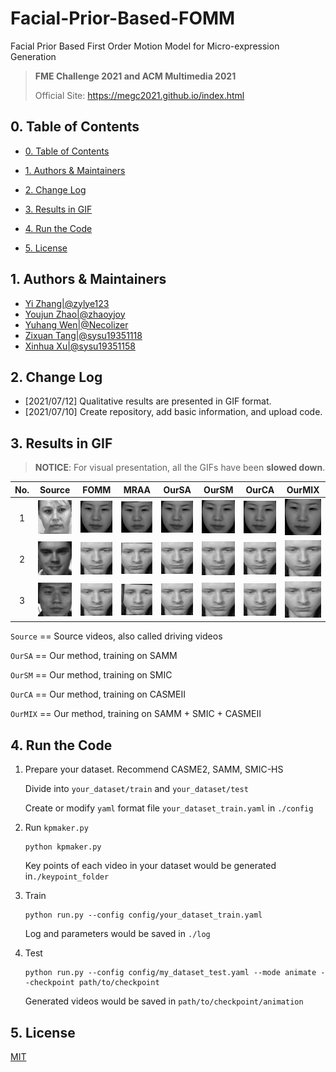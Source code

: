 # Facial-Prior-Based-FOMM
Facial Prior Based First Order Motion Model for Micro-expression Generation

> **FME Challenge 2021 and ACM Multimedia 2021**  
>
> Official Site: https://megc2021.github.io/index.html

## 0. Table of Contents

* [0. Table of Contents](#0-table-of-contents)

* [1. Authors & Maintainers](#1-authors---maintainers)

* [2. Change Log](#2-change-log)

* [3. Results in GIF](#3-results-in-gif)

* [4. Run the Code](#4-run-the-code)

* [5. License](#5-license)

  

## 1. Authors & Maintainers

- [Yi Zhang|@zylye123](https://github.com/zylye123)
- [Youjun Zhao|@zhaoyjoy](https://github.com/zhaoyjoy)
- [Yuhang Wen|@Necolizer](https://github.com/Necolizer)
- [Zixuan Tang|@sysu19351118](https://github.com/sysu19351118)
- [Xinhua Xu|@sysu19351158](https://github.com/sysu19351158)

## 2. Change Log

- [2021/07/12] Qualitative results are presented in GIF format.
- [2021/07/10] Create repository, add basic information, and upload code.

## 3. Results in GIF

> **NOTICE**: For visual presentation, all the GIFs have been **slowed down**.

| No.  |                            Source                            |                             FOMM                             |                             MRAA                             |                            OurSA                             |                            OurSM                             |                            OurCA                             |                            OurMIX                            |
| :--: | :----------------------------------------------------------: | :----------------------------------------------------------: | :----------------------------------------------------------: | :----------------------------------------------------------: | :----------------------------------------------------------: | :----------------------------------------------------------: | :----------------------------------------------------------: |
|  1   |    <img src="./sup-mat/022_3_3.gif" style="zoom: 33%;" />    | <img src="./sup-mat/022_3_3_FOMM.gif" style="zoom: 33%;" />  | <img src="./sup-mat/022_3_3_MRAA.gif" style="zoom: 33%;" />  | <img src="./sup-mat/Positive_022_3_3_SAMM.gif" style="zoom: 33%;" /> | <img src="./sup-mat/Positive_022_3_3_SMIC.gif" style="zoom: 33%;" /> | <img src="./sup-mat/022_3_3_CASME2.gif" style="zoom: 33%;" /> |  <img src="./sup-mat/022_3_3_mix.gif" style="zoom: 33%;" />  |
|  2   |   <img src="./sup-mat/s3_po_05.gif" style="zoom: 33%;" />    | <img src="./sup-mat/s3_po_05_FOMM.gif" style="zoom: 33%;" /> | <img src="./sup-mat/s3_po_05_MRAA.gif" style="zoom: 33%;" /> | <img src="./sup-mat/Positive_s3_po_05_SAMM.gif" style="zoom: 33%;" /> | <img src="./sup-mat/Positive_s3_po_05_SMIC.gif" style="zoom: 33%;" /> | <img src="./sup-mat/s3_po_05_CASME2.gif" style="zoom: 33%;" /> | <img src="./sup-mat/s3_po_05_MIX.gif" style="zoom: 33%;" />  |
|  3   | <img src="./sup-mat/sub19_EP01_01f.gif" style="zoom: 33%;" /> | <img src="./sup-mat/sub19_EP01_01f_FOMM.gif" style="zoom: 33%;" /> | <img src="./sup-mat/sub19_EP01_01f_MRAA.gif" style="zoom: 33%;" /> | <img src="./sup-mat/Positive_EP01_01f_SAMM.gif" style="zoom: 33%;" /> | <img src="./sup-mat/Positive_EP01_01f_SMIC.gif" style="zoom: 33%;" /> | <img src="./sup-mat/sub19_EP01_01f_CASME2.gif" style="zoom: 33%;" /> | <img src="./sup-mat/sub19_EP01_01f_MIX.gif" style="zoom: 33%;" /> |

`Source` == Source videos, also called driving videos

`OurSA` == Our method, training on SAMM

`OurSM` == Our method, training on SMIC

`OurCA` == Our method, training on CASMEⅡ

`OurMIX` == Our method, training on SAMM + SMIC + CASMEⅡ

## 4. Run the Code

1. Prepare your dataset. Recommend CASME2, SAMM, SMIC-HS

   Divide into `your_dataset/train` and `your_dataset/test`

   Create or modify `yaml` format file `your_dataset_train.yaml` in `./config`

2. Run `kpmaker.py`

   ```shell
   python kpmaker.py
   ```

   Key points of each video in your dataset would be generated in`./keypoint_folder`

3. Train

   ```shell
   python run.py --config config/your_dataset_train.yaml
   ```

   Log and parameters would be saved in `./log`

4. Test

   ```shell
   python run.py --config config/my_dataset_test.yaml --mode animate --checkpoint path/to/checkpoint
   ```

   Generated videos would be saved in `path/to/checkpoint/animation`

## 5. License

[MIT](https://github.com/Necolizer/Facial-Prior-Based-FOMM/blob/main/LICENSE)
